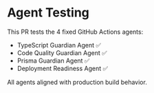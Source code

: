 # Agent Testing

This PR tests the 4 fixed GitHub Actions agents:
- TypeScript Guardian Agent ✅
- Code Quality Guardian Agent ✅  
- Prisma Guardian Agent ✅
- Deployment Readiness Agent ✅

All agents aligned with production build behavior.

